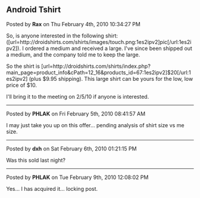 ## Android Tshirt
Posted by **Rax** on Thu February 4th, 2010 10:34:27 PM

So, is anyone interested in the following shirt:  ([url=http&#58;//droidshirts&#46;com/shirts/images/touch&#46;png:1es2ipv2]pic[/url:1es2ipv2]). I ordered a medium and received a large. I've since been shipped out a medium, and the company told me to keep the large.

So the shirt is [url=http&#58;//droidshirts&#46;com/shirts/index&#46;php?main_page=product_info&amp;cPath=12_16&amp;products_id=67:1es2ipv2]$20[/url:1es2ipv2] (plus $9.95 shipping).  This large shirt can be yours for the low, low price of $10.

I'll bring it to the meeting on 2/5/10 if anyone is interested.

--------------------------------------------------------------------------------

Posted by **PHLAK** on Fri February 5th, 2010 08:41:57 AM

I may just take you up on this offer... pending analysis of shirt size vs me size.

--------------------------------------------------------------------------------

Posted by **dxh** on Sat February 6th, 2010 01:21:15 PM

Was this sold last night?

--------------------------------------------------------------------------------

Posted by **PHLAK** on Tue February 9th, 2010 12:08:02 PM

Yes... I has acquired it... locking post.

